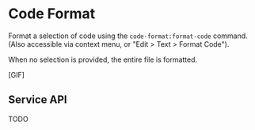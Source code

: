 # Code Format

Format a selection of code using the  `code-format:format-code` command.
(Also accessible via context menu, or "Edit > Text > Format Code").

When no selection is provided, the entire file is formatted.

[GIF]

## Service API

TODO
